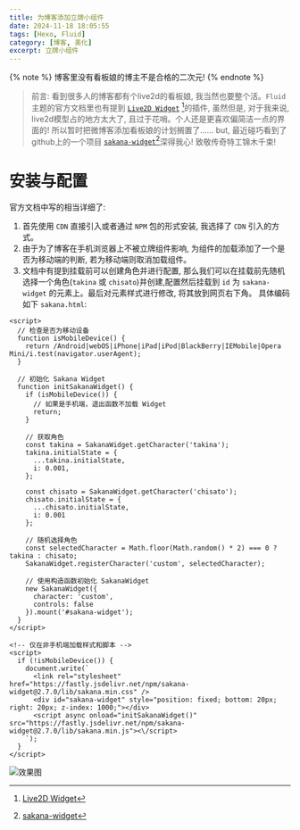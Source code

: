 ```yaml
---
title: 为博客添加立牌小组件
date: 2024-11-18 18:05:55
tags: [Hexo, Fluid]
category: [博客, 美化]
excerpt: 立牌小组件
---
```


{% note %}
博客里没有看板娘的博主不是合格的二次元!
{% endnote %}

> 前言: 看到很多人的博客都有个live2d的看板娘, 我当然也要整个活。`Fluid` 主题的官方文档里也有提到 [`Live2D Widget`](https://github.com/stevenjoezhang/live2d-widget) [^1]的插件, 虽然但是, 对于我来说, live2d模型占的地方太大了, 且过于花哨。个人还是更喜欢偏简洁一点的界面的! 所以暂时把微博客添加看板娘的计划搁置了……
but, 最近碰巧看到了github上的一个项目 [`sakana-widget`](https://github.com/dsrkafuu/sakana-widget)[^2]深得我心! 致敬传奇特工锦木千束! 
# 安装与配置
官方文档中写的相当详细了: 
1. 首先使用 `CDN` 直接引入或者通过 `NPM` 包的形式安装, 我选择了 `CDN` 引入的方式。
2. 由于为了博客在手机浏览器上不被立牌组件影响, 为组件的加载添加了一个是否为移动端的判断, 若为移动端则取消加载组件。
3. 文档中有提到挂载前可以创建角色并进行配置, 那么我们可以在挂载前先随机选择一个角色(`takina` 或 `chisato`)并创建,配置然后挂载到 `id` 为 `sakana-widget` 的元素上。最后对元素样式进行修改, 将其放到网页右下角。
具体编码如下 `sakana.html`:
```
<script>
  // 检查是否为移动设备
  function isMobileDevice() {
    return /Android|webOS|iPhone|iPad|iPod|BlackBerry|IEMobile|Opera Mini/i.test(navigator.userAgent);
  }

  // 初始化 Sakana Widget
  function initSakanaWidget() {
    if (isMobileDevice()) {
      // 如果是手机端，退出函数不加载 Widget
      return;
    }
    
    // 获取角色
    const takina = SakanaWidget.getCharacter('takina');
    takina.initialState = {
      ...takina.initialState,
      i: 0.001,
    };

    const chisato = SakanaWidget.getCharacter('chisato');
    chisato.initialState = {
      ...chisato.initialState,
      i: 0.001
    };
    
    // 随机选择角色
    const selectedCharacter = Math.floor(Math.random() * 2) === 0 ? takina : chisato;
    SakanaWidget.registerCharacter('custom', selectedCharacter);
    
    // 使用构造函数初始化 SakanaWidget
    new SakanaWidget({
      character: 'custom',
      controls: false
    }).mount('#sakana-widget');
  }
</script>

<!-- 仅在非手机端加载样式和脚本 -->
<script>
  if (!isMobileDevice()) {
    document.write(`
      <link rel="stylesheet" href="https://fastly.jsdelivr.net/npm/sakana-widget@2.7.0/lib/sakana.min.css" />
      <div id="sakana-widget" style="position: fixed; bottom: 20px; right: 20px; z-index: 1000;"></div>
      <script async onload="initSakanaWidget()" src="https://fastly.jsdelivr.net/npm/sakana-widget@2.7.0/lib/sakana.min.js"><\/script>
    `);
  }
</script>
```
![效果图](https://blog-1318796820.cos.ap-shanghai.myqcloud.com/blog/202411181848240.gif)


[^1]: [Live2D Widget](https://github.com/stevenjoezhang/live2d-widget)
[^2]: [sakana-widget](https://github.com/dsrkafuu/sakana-widget)